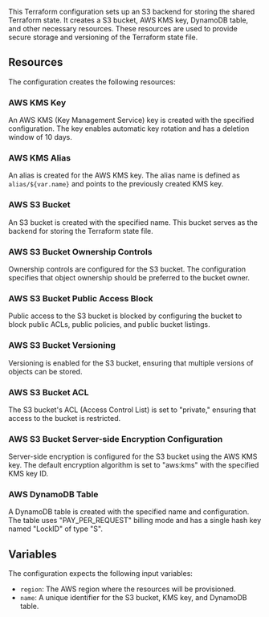 This Terraform configuration sets up an S3 backend for storing the shared Terraform state. It creates a S3 bucket, AWS KMS key, DynamoDB table, and other necessary resources. These resources are used to provide secure storage and versioning of the Terraform state file.

## Resources

The configuration creates the following resources:

### AWS KMS Key

An AWS KMS (Key Management Service) key is created with the specified configuration. The key enables automatic key rotation and has a deletion window of 10 days.

### AWS KMS Alias

An alias is created for the AWS KMS key. The alias name is defined as `alias/${var.name}` and points to the previously created KMS key.

### AWS S3 Bucket

An S3 bucket is created with the specified name. This bucket serves as the backend for storing the Terraform state file.

### AWS S3 Bucket Ownership Controls

Ownership controls are configured for the S3 bucket. The configuration specifies that object ownership should be preferred to the bucket owner.

### AWS S3 Bucket Public Access Block

Public access to the S3 bucket is blocked by configuring the bucket to block public ACLs, public policies, and public bucket listings.

### AWS S3 Bucket Versioning

Versioning is enabled for the S3 bucket, ensuring that multiple versions of objects can be stored.

### AWS S3 Bucket ACL

The S3 bucket's ACL (Access Control List) is set to "private," ensuring that access to the bucket is restricted.

### AWS S3 Bucket Server-side Encryption Configuration

Server-side encryption is configured for the S3 bucket using the AWS KMS key. The default encryption algorithm is set to "aws:kms" with the specified KMS key ID.

### AWS DynamoDB Table

A DynamoDB table is created with the specified name and configuration. The table uses "PAY_PER_REQUEST" billing mode and has a single hash key named "LockID" of type "S".

## Variables

The configuration expects the following input variables:

- `region`: The AWS region where the resources will be provisioned.
- `name`: A unique identifier for the S3 bucket, KMS key, and DynamoDB table.
